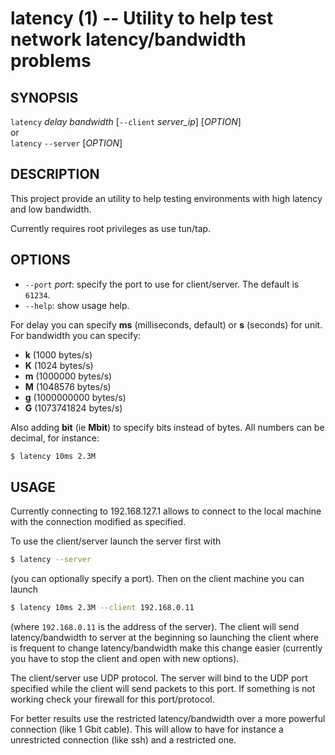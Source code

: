 latency (1) -- Utility to help test network latency/bandwidth problems
======================================================================

## SYNOPSIS

  `latency` *delay* *bandwidth* [`--client` *server_ip*] [*OPTION*]  
or  
  `latency` `--server` [*OPTION*]

## DESCRIPTION

This project provide an utility to help testing environments
with high latency and low bandwidth.

Currently requires root privileges as use tun/tap.

## OPTIONS

  * `--port` *port*:
    specify the port to use for client/server.
    The default is `61234`.
  * `--help`:
    show usage help.

For delay you can specify **ms** (milliseconds, default) or **s**
(seconds) for unit.
For bandwidth you can specify:

 * **k** (1000 bytes/s)
 * **K** (1024 bytes/s)
 * **m** (1000000 bytes/s)
 * **M** (1048576 bytes/s)
 * **g** (1000000000 bytes/s)
 * **G** (1073741824 bytes/s)

Also adding **bit** (ie **Mbit**) to specify bits instead of
bytes.
All numbers can be decimal, for instance:


```bash
$ latency 10ms 2.3M
```

## USAGE

Currently connecting to 192.168.127.1 allows to connect to
the local machine with the connection modified as specified.

To use the client/server launch the server first with

```bash
$ latency --server
```

(you can optionally specify a port). Then on the client machine
you can launch

```bash
$ latency 10ms 2.3M --client 192.168.0.11
```

(where `192.168.0.11` is the address of the server). The client
will send latency/bandwidth to server at the beginning so launching
the client where is frequent to change latency/bandwidth make this
change easier (currently you have to stop the client and open with
new options).

The client/server use UDP protocol. The server will bind to the UDP
port specified while the client will send packets to this port. If
something is not working check your firewall for this port/protocol.

For better results use the restricted latency/bandwidth over a more
powerful connection (like 1 Gbit cable). This will allow to have for
instance a unrestricted connection (like ssh) and a restricted one.
